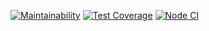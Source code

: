 [![Maintainability](https://api.codeclimate.com/v1/badges/4aae8c5911443208df79/maintainability)](https://codeclimate.com/github/alexunnt/frontend-project-lvl1/maintainability)
[![Test Coverage](https://api.codeclimate.com/v1/badges/4aae8c5911443208df79/test_coverage)](https://codeclimate.com/github/alexunnt/frontend-project-lvl1/test_coverage)
[![Node CI](https://github.com/alexunnt/frontend-project-lvl1/workflows/Node%20CI/badge.svg)](https://github.com/alexunnt/frontend-project-lvl1/actions)
